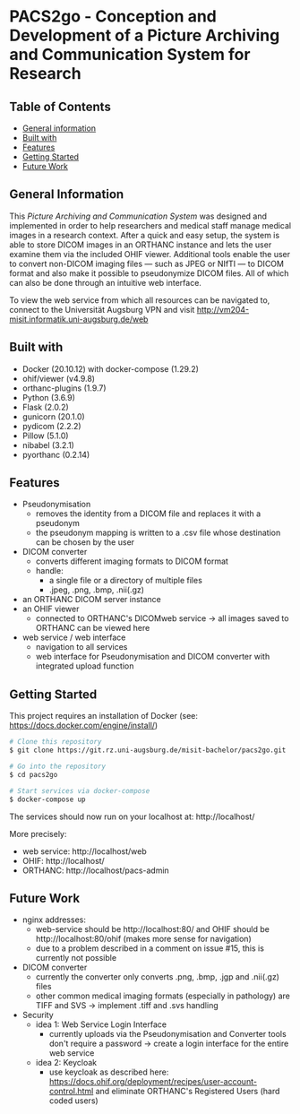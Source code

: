 # PACS2go - Conception and Development of a Picture Archiving and Communication System for Research

## Table of Contents

- [General information](#general-information)
- [Built with](#built-with)
- [Features](#features)
- [Getting Started](#getting-started)
- [Future Work](#future-work)



## General Information

This *Picture Archiving and Communication System* was designed and implemented in order to help researchers and medical staff manage medical images in a research context. After a quick and easy setup, the system is able to store DICOM images in an ORTHANC instance and lets the user examine them via the included OHIF viewer. Additional tools enable the user to convert non-DICOM imaging files &mdash; such as JPEG or NIfTI &mdash; to DICOM format and also make it possible to pseudonymize DICOM files. All of which can also be done through an intuitive web interface.

To view the web service from which all resources can be navigated to, connect to the Universität Augsburg VPN and visit http://vm204-misit.informatik.uni-augsburg.de/web  



## Built with 

- Docker (20.10.12) with docker-compose (1.29.2)
- ohif/viewer (v4.9.8)
- orthanc-plugins (1.9.7)
- Python (3.6.9)
- Flask (2.0.2)
- gunicorn (20.1.0)
- pydicom (2.2.2)
- Pillow (5.1.0)
- nibabel (3.2.1)
- pyorthanc (0.2.14)



## Features

- Pseudonymisation
  - removes the identity from a DICOM file and replaces it with a pseudonym
  - the pseudonym mapping is written to a .csv file whose destination can be chosen by the user
- DICOM converter
  - converts different imaging formats to DICOM format
  - handle: 
    - a single file or a directory of multiple files
    - .jpeg, .png, .bmp, .nii(.gz)
- an ORTHANC DICOM server instance 
- an OHIF viewer
  - connected to ORTHANC's DICOMweb service &rarr; all images saved to ORTHANC can be viewed here
- web service / web interface
  - navigation to all services
  - web interface for Pseudonymisation and DICOM converter with integrated upload function



## Getting Started

This project requires an installation of Docker (see: https://docs.docker.com/engine/install/)

```bash
# Clone this repository
$ git clone https://git.rz.uni-augsburg.de/misit-bachelor/pacs2go.git

# Go into the repository
$ cd pacs2go

# Start services via docker-compose
$ docker-compose up
```

The services should now run on your localhost at: http://localhost/ 

More precisely:

- web service: http://localhost/web
- OHIF: http://localhost/
- ORTHANC: http://localhost/pacs-admin 



## Future Work

- nginx addresses:
  - web-service should be http://localhost:80/ and OHIF should be http://localhost:80/ohif (makes more sense for navigation)
  - due to a problem described in a comment on issue #15, this is currently not possible
- DICOM converter
  - currently the converter only converts .png, .bmp, .jgp and .nii(.gz) files
  - other common medical imaging formats (especially in pathology) are TIFF and SVS &rarr; implement .tiff and .svs handling
- Security
  - idea 1: Web Service Login Interface
    - currently uploads via the Pseudonymisation and Converter tools don't require a password &rarr; create a login interface for the entire web service
  - idea 2: Keycloak
    - use keycloak as described here: https://docs.ohif.org/deployment/recipes/user-account-control.html and eliminate ORTHANC's Registered Users (hard coded users)
